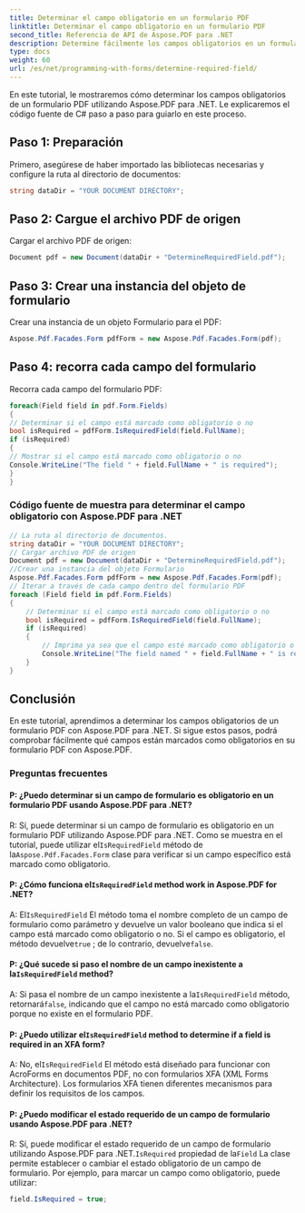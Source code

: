 ```yaml
---
title: Determinar el campo obligatorio en un formulario PDF
linktitle: Determinar el campo obligatorio en un formulario PDF
second_title: Referencia de API de Aspose.PDF para .NET
description: Determine fácilmente los campos obligatorios en un formulario PDF utilizando Aspose.PDF para .NET.
type: docs
weight: 60
url: /es/net/programming-with-forms/determine-required-field/
---
```

En este tutorial, le mostraremos cómo determinar los campos obligatorios de un formulario PDF utilizando Aspose.PDF para .NET. Le explicaremos el código fuente de C# paso a paso para guiarlo en este proceso.

## Paso 1: Preparación

Primero, asegúrese de haber importado las bibliotecas necesarias y configure la ruta al directorio de documentos:

```csharp
string dataDir = "YOUR DOCUMENT DIRECTORY";
```

## Paso 2: Cargue el archivo PDF de origen

Cargar el archivo PDF de origen:

```csharp
Document pdf = new Document(dataDir + "DetermineRequiredField.pdf");
```

## Paso 3: Crear una instancia del objeto de formulario

Crear una instancia de un objeto Formulario para el PDF:

```csharp
Aspose.Pdf.Facades.Form pdfForm = new Aspose.Pdf.Facades.Form(pdf);
```

## Paso 4: recorra cada campo del formulario

Recorra cada campo del formulario PDF:

```csharp
foreach(Field field in pdf.Form.Fields)
{
// Determinar si el campo está marcado como obligatorio o no
bool isRequired = pdfForm.IsRequiredField(field.FullName);
if (isRequired)
{
// Mostrar si el campo está marcado como obligatorio o no
Console.WriteLine("The field " + field.FullName + " is required");
}
}
```

### Código fuente de muestra para determinar el campo obligatorio con Aspose.PDF para .NET 
```csharp
// La ruta al directorio de documentos.
string dataDir = "YOUR DOCUMENT DIRECTORY";
// Cargar archivo PDF de origen
Document pdf = new Document(dataDir + "DetermineRequiredField.pdf");
//Crear una instancia del objeto Formulario
Aspose.Pdf.Facades.Form pdfForm = new Aspose.Pdf.Facades.Form(pdf);
// Iterar a través de cada campo dentro del formulario PDF
foreach (Field field in pdf.Form.Fields)
{
	// Determinar si el campo está marcado como obligatorio o no
	bool isRequired = pdfForm.IsRequiredField(field.FullName);
	if (isRequired)
	{
		// Imprima ya sea que el campo esté marcado como obligatorio o no
		Console.WriteLine("The field named " + field.FullName + " is required");
	}
}
```

## Conclusión

En este tutorial, aprendimos a determinar los campos obligatorios de un formulario PDF con Aspose.PDF para .NET. Si sigue estos pasos, podrá comprobar fácilmente qué campos están marcados como obligatorios en su formulario PDF con Aspose.PDF.

### Preguntas frecuentes

#### P: ¿Puedo determinar si un campo de formulario es obligatorio en un formulario PDF usando Aspose.PDF para .NET?

 R: Sí, puede determinar si un campo de formulario es obligatorio en un formulario PDF utilizando Aspose.PDF para .NET. Como se muestra en el tutorial, puede utilizar el`IsRequiredField` método de la`Aspose.Pdf.Facades.Form` clase para verificar si un campo específico está marcado como obligatorio.

####  P: ¿Cómo funciona el`IsRequiredField` method work in Aspose.PDF for .NET?

 A: El`IsRequiredField` El método toma el nombre completo de un campo de formulario como parámetro y devuelve un valor booleano que indica si el campo está marcado como obligatorio o no. Si el campo es obligatorio, el método devuelve`true` ; de lo contrario, devuelve`false`.

####  P: ¿Qué sucede si paso el nombre de un campo inexistente a la`IsRequiredField` method?

A: Si pasa el nombre de un campo inexistente a la`IsRequiredField` método, retornará`false`, indicando que el campo no está marcado como obligatorio porque no existe en el formulario PDF.

####  P: ¿Puedo utilizar el`IsRequiredField` method to determine if a field is required in an XFA form?

 A: No, el`IsRequiredField` El método está diseñado para funcionar con AcroForms en documentos PDF, no con formularios XFA (XML Forms Architecture). Los formularios XFA tienen diferentes mecanismos para definir los requisitos de los campos.

#### P: ¿Puedo modificar el estado requerido de un campo de formulario usando Aspose.PDF para .NET?

 R: Sí, puede modificar el estado requerido de un campo de formulario utilizando Aspose.PDF para .NET.`IsRequired` propiedad de la`Field` La clase permite establecer o cambiar el estado obligatorio de un campo de formulario. Por ejemplo, para marcar un campo como obligatorio, puede utilizar:

```csharp
field.IsRequired = true;
```